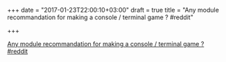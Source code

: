 +++
date = "2017-01-23T22:00:10+03:00"
draft = true
title = "Any module recommandation for making a console / terminal game ?  #reddit"

+++

<p><a href="https://t.co/oOIsZt9Zru">Any module recommandation for making a console / terminal game ?  #reddit</a></p>
